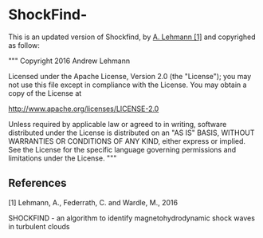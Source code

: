 # ShockFind-

This is an updated version of Shockfind, by [A. Lehmann [1]]([#1](https://doi.org/10.1093/mnras/stw2015)) and copyrighed as follow:


"""
Copyright 2016 Andrew Lehmann

Licensed under the Apache License, Version 2.0 (the "License"); you may not use this file except in compliance with the License. You may obtain a copy of the License at

http://www.apache.org/licenses/LICENSE-2.0

Unless required by applicable law or agreed to in writing, software
distributed under the License is distributed on an "AS IS" BASIS,
WITHOUT WARRANTIES OR CONDITIONS OF ANY KIND, either express or implied.
See the License for the specific language governing permissions and
limitations under the License.
"""


## References
<a id="1">[1]</a> 
Lehmann, A., Federrath, C. and Wardle, M., 2016

SHOCKFIND - an algorithm to identify magnetohydrodynamic shock waves in turbulent clouds
